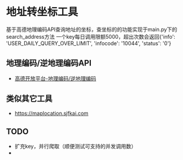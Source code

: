 # 地址转坐标工具

基于高德地理编码API查询地址的坐标，查坐标的的功能实现于main.py下的search_address方法
一个key每日调用限额5000，超出次数会返回{'info': 'USER_DAILY_QUERY_OVER_LIMIT', 'infocode': '10044', 'status': '0'}

## 地理编码/逆地理编码API
- [高德开放平台-地理编码/逆地理编码](https://lbs.amap.com/api/webservice/guide/api/georegeo)

## 类似其它工具
- https://maplocation.sjfkai.com

## TODO
- 扩充key，并行爬取（顺便测试可支持的并发调用数）
- 